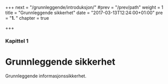 +++
next = "/grunnleggende/introduksjon/"
#prev = "/prev/path"
weight = 1
title = "Grunnleggende sikkerhet"
date = "2017-03-13T12:24:00+01:00"
pre = "<b>1. </b>"
chapter = true

+++

### Kapittel 1

# Grunnleggende sikkerhet

Grunnleggende informasjonssikkerhet.
